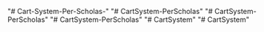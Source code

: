 "# Cart-System-Per-Scholas-" 
"# CartSystem-PerScholas" 
"# CartSystem-PerScholas" 
"# CartSystem-PerScholas" 
"# CartSystem" 
"# CartSystem" 
